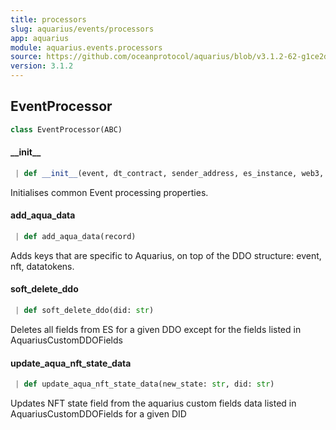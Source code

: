 ```yaml
---
title: processors
slug: aquarius/events/processors
app: aquarius
module: aquarius.events.processors
source: https://github.com/oceanprotocol/aquarius/blob/v3.1.2-62-g1ce2da0/aquarius/events/processors.py
version: 3.1.2
---
```

## EventProcessor

```python
class EventProcessor(ABC)
```

#### \_\_init\_\_

```python
 | def __init__(event, dt_contract, sender_address, es_instance, web3, allowed_publishers, purgatory, chain_id)
```

Initialises common Event processing properties.

#### add\_aqua\_data

```python
 | def add_aqua_data(record)
```

Adds keys that are specific to Aquarius, on top of the DDO structure:
event, nft, datatokens.

#### soft\_delete\_ddo

```python
 | def soft_delete_ddo(did: str)
```

Deletes all fields from ES for a given DDO except for the fields listed in AquariusCustomDDOFields

#### update\_aqua\_nft\_state\_data

```python
 | def update_aqua_nft_state_data(new_state: str, did: str)
```

Updates NFT state field from the aquarius custom fields data listed in AquariusCustomDDOFields for a given
DID

